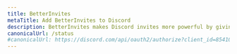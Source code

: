 ```yaml
---
title: BetterInvites
metaTitle: Add BetterInvites to Discord
description: BetterInvites makes Discord invites more powerful by giving members who join with an invite certain roles.
canonicalUrl: /status
#canonicalUrl: https://discord.com/api/oauth2/authorize?client_id=854104839331512400&permissions=2416438512&scope=bot
---
```


<Redirect :to="$frontmatter.canonicalUrl" />
